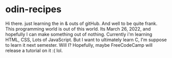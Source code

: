 # odin-recipes

Hi there. just learning the in & outs of gitHub.
And well to be quite frank. This programming world is out of this world.
Its March 26, 2022, and hopefully I can make something out of nothing.
Currently i'm learning HTML, CSS, Lots of JavaScript.
But I want to ultimately learn C, I'm suppose to learn it next semester.
Will I? Hopefully, maybe FreeCodeCamp will release a tutorial on it :( lol.
